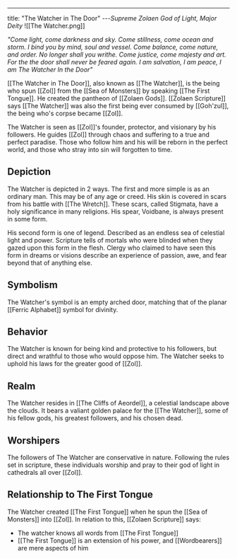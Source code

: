 ---
title: "The Watcher in The Door"
---*Supreme Zolaen God of Light, Major Deity*
![[The Watcher.png]]

*"Come light, come darkness and sky. Come stillness, come ocean and storm. I bind you by mind, soul and vessel. Come balance, come nature, and order. No longer shall you writhe. Come justice, come majesty and art. For the the door shall never be feared again. I am salvation, I am peace, I am The Watcher In the Door"*

[[The Watcher in The Door]], also known as [[The Watcher]], is the being who spun [[Zol]] from the [[Sea of Monsters]] by speaking [[The First Tongue]]. He created the pantheon of [[Zolaen Gods]]. [[Zolaen Scripture]] says [[The Watcher]] was also the first being ever consumed by [[Goh'zul]], the being who's corpse became [[Zol]].

The Watcher is seen as [[Zol]]'s founder, protector, and visionary by his followers. He guides [[Zol]] through chaos and suffering to a true and perfect paradise. Those who follow him and his will be reborn in the perfect world, and those who stray into sin will forgotten to time.

## Depiction
The Watcher is depicted in 2 ways. The first and more simple is as an ordinary man. This may be of any age or creed. His skin is covered in scars from his battle with [[The Wretch]]. These scars, called Stigmata, have a holy significance in many religions. His spear, Voidbane, is always present in some form.

His second form is one of legend. Described as an endless sea of celestial light and power. Scripture tells of mortals who were blinded when they gazed upon this form in the flesh. Clergy who claimed to have seen this form in dreams or visions describe an experience of passion, awe, and fear beyond that of anything else.

## Symbolism
The Watcher's symbol is an empty arched door, matching that of the planar [[Ferric Alphabet]] symbol for divinity.

## Behavior
The Watcher is known for being kind and protective to his followers, but direct and wrathful to those who would oppose him. The Watcher seeks to uphold his laws for the greater good of [[Zol]].

## Realm
The Watcher resides in [[The Cliffs of Aeordel]], a celestial landscape above the clouds. It bears a valiant golden palace for the [[The Watcher]], some of his fellow gods, his greatest followers, and his chosen dead.

## Worshipers
The followers of The Watcher are conservative in nature. Following the rules set in scripture, these individuals worship and pray to their god of light in cathedrals all over [[Zol]].

## Relationship to The First Tongue
The Watcher created [[The First Tongue]] when he spun the [[Sea of Monsters]] into [[Zol]]. In relation to this, [[Zolaen Scripture]] says:
- The watcher knows all words from [[The First Tongue]]
- [[The First Tongue]] is an extension of his power, and [[Wordbearers]] are mere aspects of him